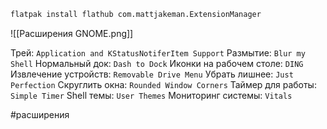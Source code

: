 ```bash
flatpak install flathub com.mattjakeman.ExtensionManager
```

![[Расширения GNOME.png]]

Трей: `Application and KStatusNotiferItem Support`
Размытие: `Blur my Shell`
Нормальный док: `Dash to Dock`
Иконки на рабочем столе: `DING`
Извлечение устройств: `Removable Drive Menu`
Убрать лишнее: `Just Perfection`
Скруглить окна: `Rounded Window Corners`
Таймер для работы: `Simple Timer`
Shell темы: `User Themes`
Мониторинг системы: `Vitals`

#расширения